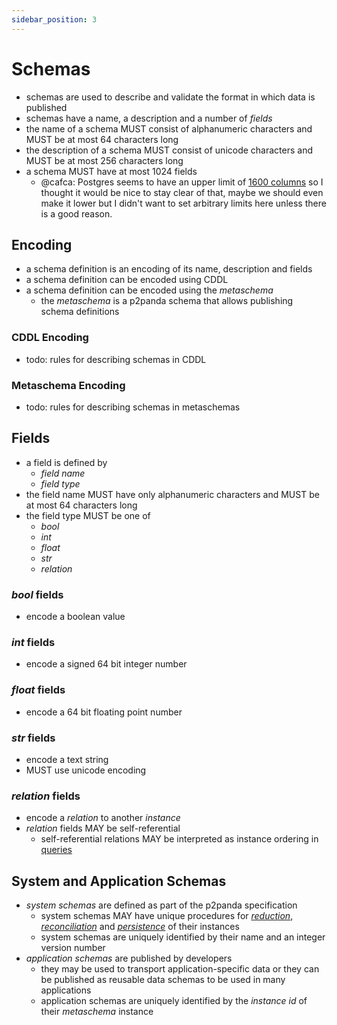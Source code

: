 ```yaml
---
sidebar_position: 3
---
```


# Schemas

- schemas are used to describe and validate the format in which data is published
- schemas have a name, a description and a number of _fields_
- the name of a schema MUST consist of alphanumeric characters and MUST be at most 64 characters long
- the description of a schema MUST consist of unicode characters and MUST be at most 256 characters long
- a schema MUST have at most 1024 fields
  - @cafca: Postgres seems to have an upper limit of [1600 columns](https://nerderati.com/2017/01/03/postgresql-tables-can-have-at-most-1600-columns/) so I thought it would be nice to stay clear of that, maybe we should even make it lower but I didn't want to set arbitrary limits here unless there is a good reason.

## Encoding

- a schema definition is an encoding of its name, description and fields
- a schema definition can be encoded using CDDL
- a schema definition can be encoded using the _metaschema_
  - the _metaschema_ is a p2panda schema that allows publishing schema definitions

### CDDL Encoding

- todo: rules for describing schemas in CDDL

### Metaschema Encoding

- todo: rules for describing schemas in metaschemas

## Fields

- a field is defined by
  - _field name_
  - _field type_
- the field name MUST have only alphanumeric characters and MUST be at most 64 characters long
- the field type MUST be one of
  - _bool_
  - _int_
  - _float_
  - _str_
  - _relation_

### _bool_ fields

- encode a boolean value

### _int_ fields

- encode a signed 64 bit integer number

### _float_ fields

- encode a 64 bit floating point number

### _str_ fields

- encode a text string
- MUST use unicode encoding

### _relation_ fields

- encode a _relation_ to another _instance_
- _relation_ fields MAY be self-referential
  - self-referential relations MAY be interpreted as instance ordering in [queries](/docs/accessing-data/queries)

## System and Application Schemas

- _system schemas_ are defined as part of the p2panda specification
  - system schemas MAY have unique procedures for [_reduction_](/docs/reading-data/reduction), [_reconciliation_](/docs/collaboration/reconciliation) and [_persistence_](/docs/reading-data/persistence) of their instances
  - system schemas are uniquely identified by their name and an integer version number
- _application schemas_ are published by developers
  - they may be used to transport application-specific data or they can be published as reusable data schemas to be used in many applications
  - application schemas are uniquely identified by the _instance id_ of their _metaschema_ instance
